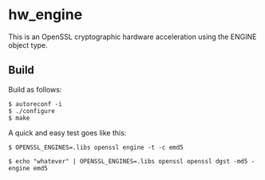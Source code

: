 # hw_engine

This is an OpenSSL cryptographic hardware acceleration using the ENGINE object type.

## Build

Build as follows:

    $ autoreconf -i
    $ ./configure
    $ make

A quick and easy test goes like this:

    $ OPENSSL_ENGINES=.libs openssl engine -t -c emd5

    $ echo "whatever" | OPENSSL_ENGINES=.libs openssl openssl dgst -md5 -engine emd5

